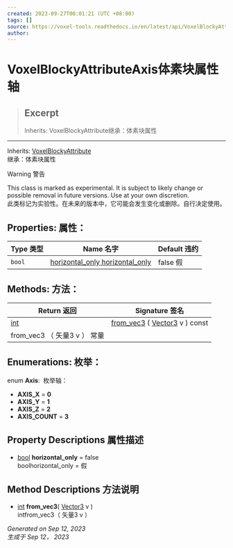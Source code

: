 ```yaml
---
created: 2023-09-27T00:01:21 (UTC +08:00)
tags: []
source: https://voxel-tools.readthedocs.io/en/latest/api/VoxelBlockyAttributeAxis/
author: 
---
```


# VoxelBlockyAttributeAxis体素块属性轴

> ## Excerpt
> Inherits: VoxelBlockyAttribute继承：体素块属性

---
Inherits: [VoxelBlockyAttribute](https://voxel-tools.readthedocs.io/en/latest/api/VoxelBlockyAttribute/)  
继承：体素块属性

Warning 警告

This class is marked as experimental. It is subject to likely change or possible removal in future versions. Use at your own discretion.  
此类标记为实验性。在未来的版本中，它可能会发生变化或删除。自行决定使用。

## Properties: 属性：

| Type 类型 | Name 名字 | Default 违约 |
| --- | --- | --- |
| `bool` | [horizontal\_only horizontal\_only](https://voxel-tools.readthedocs.io/en/latest/api/VoxelBlockyAttributeAxis/#i_horizontal_only) | false 假 |

## Methods: 方法：

| Return 返回 | Signature 签名 |
| --- | --- |
| [int](https://docs.godotengine.org/en/stable/classes/class_int.html) | [from\_vec3](https://voxel-tools.readthedocs.io/en/latest/api/VoxelBlockyAttributeAxis/#i_from_vec3) ( [Vector3](https://docs.godotengine.org/en/stable/classes/class_vector3.html) v ) const  
from\_vec3 （ 矢量3 v ） 常量 |

## Enumerations: 枚举：

enum **Axis**:  枚举轴：

-   **AXIS\_X** = **0**
-   **AXIS\_Y** = **1**
-   **AXIS\_Z** = **2**
-   **AXIS\_COUNT** = **3**

## Property Descriptions 属性描述

-   [bool](https://docs.godotengine.org/en/stable/classes/class_bool.html) **horizontal\_only** = false  
    boolhorizontal\_only = 假

## Method Descriptions 方法说明

-   [int](https://docs.godotengine.org/en/stable/classes/class_int.html) **from\_vec3**( [Vector3](https://docs.godotengine.org/en/stable/classes/class_vector3.html) v )  
    intfrom\_vec3（ 矢量3 v ）

_Generated on Sep 12, 2023  
生成于 Sep 12， 2023_
